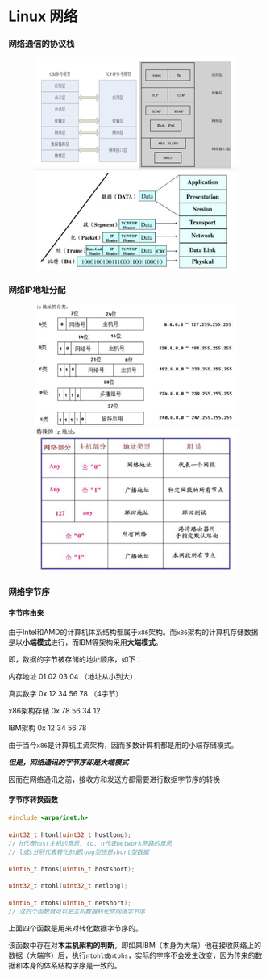 # Linux 网络

### 网络通信的协议栈

<div align="center">
    <img src="./images/stack1.png" width="400"/>
    <img src="./images/stack2.png" width="400"/>
</div>

### 网络IP地址分配
<div align="center">
    <img src="./images/ip1.png" width="400"/>
    <img src="./images/ip2.png" width="400"/>
</div>


### 网络字节序

#### 字节序由来

由于Intel和AMD的计算机体系结构都属于```x86```架构。而```x86```架构的计算机存储数据是以**小端模式**进行，而IBM等架构采用**大端模式**。

即，数据的字节被存储的地址顺序，如下：

内存地址			01 02 03 04 （地址从小到大）

真实数字  	0x	12 34 56 78 （4字节）

x86架构存储	0x	78 56 34 12

IBM架构		0x	12 34 56 78

由于当今```x86```是计算机主流架构，因而多数计算机都是用的小端存储模式。

***但是，网络通讯的字节序却是大端模式***

因而在网络通讯之前，接收方和发送方都需要进行数据字节序的转换

#### 字节序转换函数

```c
#include <arpa/inet.h>

uint32_t htonl(uint32_t hostlong);
// h代表host主机的意思, to, n代表network网路的意思
// l或s分别代表转化的是long型还是short型数据

uint16_t htons(uint16_t hostshort);

uint32_t ntohl(uint32_t netlong);

uint16_t ntohs(uint16_t netshort);
// 这四个函数就可以把主机数据转化成网络字节序
```

上面四个函数是用来对转化数据字节序的。

该函数中存在对**本主机架构的判断**，即如果IBM（本身为大端）他在接收网络上的数据（大端序）后，执行``ntohl或ntohs``，实际的字序不会发生改变，因为传来的数据和本身的体系结构字序是一致的。